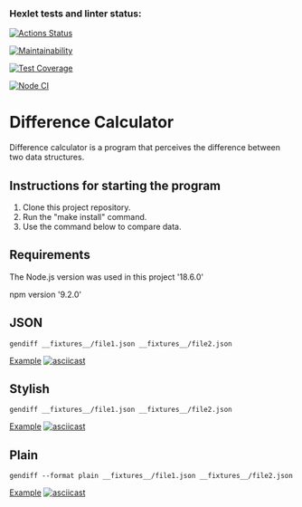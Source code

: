 ### Hexlet tests and linter status:
[![Actions Status](https://github.com/velesfight/frontend-project-46/workflows/hexlet-check/badge.svg)](https://github.com/velesfight/frontend-project-46/actions)

[![Maintainability](https://api.codeclimate.com/v1/badges/78268ac96702d411ddf7/maintainability)](https://codeclimate.com/github/velesfight/frontend-project-46/maintainability)

[![Test Coverage](https://api.codeclimate.com/v1/badges/78268ac96702d411ddf7/test_coverage)](https://codeclimate.com/github/velesfight/frontend-project-46/test_coverage)

[![Node CI](https://github.com/velesfight/frontend-project-46/actions/workflows/nodejs.yml/badge.svg)](https://github.com/velesfight/frontend-project-46/actions/workflows/nodejs.yml)

# Difference Calculator

Difference calculator is a program that perceives the difference between two data structures.
## Instructions for starting the program
  1. Clone this project repository.
  2. Run the "make install" command.
  3. Use the command below to compare data.

  ## Requirements
  The Node.js version was used in this project '18.6.0' 
  
  npm version '9.2.0'


## JSON
`gendiff __fixtures__/file1.json __fixtures__/file2.json`

[Example](https://asciinema.org/a/nWrRCrN27lhubUMhKNJfRvwmw)
[![asciicast](https://asciinema.org/a/nWrRCrN27lhubUMhKNJfRvwmw.svg)](https://asciinema.org/a/nWrRCrN27lhubUMhKNJfRvwmw)

## Stylish
`gendiff __fixtures__/file1.json __fixtures__/file2.json`

[Example](https://asciinema.org/a/8IE45dHFz60XTTNhBd1wya2bs)
[![asciicast](https://asciinema.org/a/8IE45dHFz60XTTNhBd1wya2bs.svg)](https://asciinema.org/a/8IE45dHFz60XTTNhBd1wya2bs)

## Plain
`gendiff --format plain __fixtures__/file1.json __fixtures__/file2.json`

[Example](https://asciinema.org/a/11WZdXwirYJ8rP6d9EtwDAyAY)
[![asciicast](https://asciinema.org/a/11WZdXwirYJ8rP6d9EtwDAyAY.svg)](https://asciinema.org/a/11WZdXwirYJ8rP6d9EtwDAyAY)